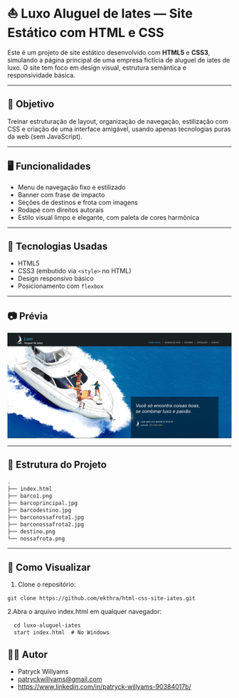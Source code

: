 # ⛵ Luxo Aluguel de Iates — Site Estático com HTML e CSS

Este é um projeto de site estático desenvolvido com **HTML5** e **CSS3**, simulando a página principal de uma empresa fictícia de aluguel de iates de luxo. O site tem foco em design visual, estrutura semântica e responsividade básica.

---

## 🎯 Objetivo

Treinar estruturação de layout, organização de navegação, estilização com CSS e criação de uma interface amigável, usando apenas tecnologias puras da web (sem JavaScript).

---

## 🖥️ Funcionalidades

- Menu de navegação fixo e estilizado
- Banner com frase de impacto
- Seções de destinos e frota com imagens
- Rodapé com direitos autorais
- Estilo visual limpo e elegante, com paleta de cores harmônica

---

## 🧱 Tecnologias Usadas

- HTML5
- CSS3 (embutido via `<style>` no HTML)
- Design responsivo básico
- Posicionamento com `flexbox`

---

## 📷 Prévia
![Banner principal do site](prévia.png)



---

## 📂 Estrutura do Projeto

```text
.
├── index.html
├── barco1.png
├── barcoprincipal.jpg
├── barcodestino.jpg
├── barconossafrota1.jpg
├── barconossafrota2.jpg
├── destino.png
└── nossafrota.png
```
---
## 🚀 Como Visualizar

  1. Clone o repositório:

    git clone https://github.com/ekthra/html-css-site-iates.git

  2.Abra o arquivo index.html em qualquer navegador:

      cd luxo-aluguel-iates
      start index.html  # No Windows

## 🙋‍♂️ Autor

  - Patryck Willyams
  - patryckwillyams@gmail.com
  - https://www.linkedin.com/in/patryck-willyams-90384017b/
      
